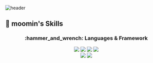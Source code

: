 ![header](https://capsule-render.vercel.app/api?type=rounded&color=0:d6d5f2,100:94afd6&text=Welcome%20to%20Moomin's%20Github!%20🥰&animation=twinkling&fontColor=FFFFFF&fontSize=40&fontAlignY=50&fontAlign=50&height=180&width)

## 💌 moomin's Skills
<div align=center>
  <h3>:hammer_and_wrench: Languages & Framework</h3>
  <img src="https://img.shields.io/badge/Python-3776AB?style=for-the-badge&logo=python&logoColor=white">
  <img src="https://img.shields.io/badge/Java-3776AB?style=for-the-badge&logo=JAVA&logoColor=white">
  <img src="https://img.shields.io/badge/JavaScript-F7DF1E?style=for-the-badge&logo=JavaScript&logoColor=white">
  <img src="https://img.shields.io/badge/C++-00599C?style=for-the-badge&logo=cplusplus&logoColor=white">
  <br>
  
  <img src="https://img.shields.io/badge/Django-092E20?style=for-the-badge&logo=Django&logoColor=white">
  <img src="https://img.shields.io/badge/Spring Boot-6DB33F?style=for-the-badge&logo=Spring Boot&logoColor=white">
  <br>
</div>

